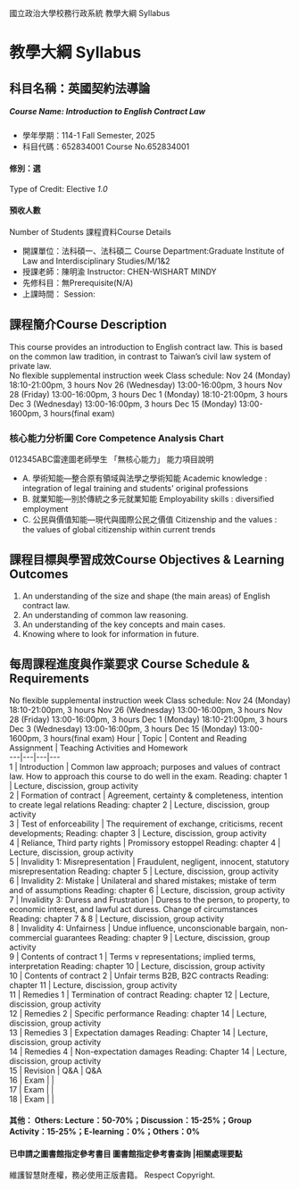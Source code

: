 國立政治大學校務行政系統 教學大綱 Syllabus
# 教學大綱 Syllabus
##  科目名稱：英國契約法導論
#####  Course Name: Introduction to English Contract Law
  * 學年學期：114-1 Fall Semester, 2025 
  * 科目代碼：652834001 Course No.652834001
#### 修別：選
Type of Credit: Elective 
_1.0_
#### 預收人數
Number of Students
課程資料Course Details
  * 開課單位：法科碩一、法科碩二 Course Department:Graduate Institute of Law and Interdisciplinary Studies/M/1&2 
  * 授課老師：陳明渝 Instructor: CHEN-WISHART MINDY 
  * 先修科目：無Prerequisite(N/A)
  * 上課時間： Session: 
##  課程簡介Course Description
This course provides an introduction to English contract law. This is based on the common law tradition, in contrast to Taiwan’s civil law system of private law.  
No flexible supplemental instruction week
Class schedule:
Nov 24 (Monday) 18:10-21:00pm, 3 hours
Nov 26 (Wednesday) 13:00-16:00pm, 3 hours
Nov 28 (Friday) 13:00-16:00pm, 3 hours
Dec 1 (Monday) 18:10-21:00pm, 3 hours
Dec 3 (Wednesday) 13:00-16:00pm, 3 hours
Dec 15 (Monday) 13:00-1600pm, 3 hours(final exam)
###  核心能力分析圖 Core Competence Analysis Chart
012345ABC雷達圖老師學生
「無核心能力」 
能力項目說明
  * A. 學術知能—整合原有領域與法學之學術知能 Academic knowledge : integration of legal training and students' original professions
  * B. 就業知能—別於傳統之多元就業知能 Employability skills : diversified employment
  * C. 公民與價值知能—現代與國際公民之價值 Citizenship and the values : the values of global citizenship within current trends
##  課程目標與學習成效Course Objectives & Learning Outcomes 
  1. An understanding of the size and shape (the main areas) of English contract law.
  2. An understanding of common law reasoning.
  3. An understanding of the key concepts and main cases.
  4. Knowing where to look for information in future.
##  每周課程進度與作業要求 Course Schedule & Requirements
No flexible supplemental instruction week
Class schedule:
Nov 24 (Monday) 18:10-21:00pm, 3 hours
Nov 26 (Wednesday) 13:00-16:00pm, 3 hours
Nov 28 (Friday) 13:00-16:00pm, 3 hours
Dec 1 (Monday) 18:10-21:00pm, 3 hours
Dec 3 (Wednesday) 13:00-16:00pm, 3 hours
Dec 15 (Monday) 13:00-1600pm, 3 hours(final exam)
Hour |  Topic |  Content and Reading Assignment |  Teaching Activities and Homework  
---|---|---|---  
1 |  Introduction |  Common law approach; purposes and values of contract law. How to approach this course to do well in the exam. Reading: chapter 1 |  Lecture, discission, group activity  
2 |  Formation of contract |  Agreement, certainty & completeness, intention to create legal relations Reading: chapter 2 |  Lecture, discission, group activity  
3 |  Test of enforceability |  The requirement of exchange, criticisms, recent developments; Reading: chapter 3 |  Lecture, discission, group activity  
4 |  Reliance, Third party rights |  Promissory estoppel Reading: chapter 4 |  Lecture, discission, group activity  
5 |  Invalidity 1: Misrepresentation |  Fraudulent, negligent, innocent, statutory misrepresentation Reading: chapter 5 |  Lecture, discission, group activity  
6 |  Invalidity 2: Mistake |  Unilateral and shared mistakes; mistake of term and of assumptions Reading: chapter 6 |  Lecture, discission, group activity  
7 |  Invalidity 3: Duress and Frustration |  Duress to the person, to property, to economic interest, and lawful act duress. Change of circumstances Reading: chapter 7 & 8 |  Lecture, discission, group activity  
8 |  Invalidity 4: Unfairness |  Undue influence, unconscionable bargain, non-commercial guarantees Reading: chapter 9 |  Lecture, discission, group activity  
9 |  Contents of contract 1 |  Terms v representations; implied terms, interpretation Reading: chapter 10 |  Lecture, discission, group activity  
10 |  Contents of contract 2 |  Unfair terms B2B, B2C contracts Reading: chapter 11 |  Lecture, discission, group activity  
11 |  Remedies 1 |  Termination of contract Reading: chapter 12 |  Lecture, discission, group activity  
12 |  Remedies 2 |  Specific performance Reading: chapter 14 |  Lecture, discission, group activity  
13 |  Remedies 3 |  Expectation damages Reading: Chapter 14 |  Lecture, discission, group activity  
14 |  Remedies 4 |  Non-expectation damages Reading: Chapter 14 |  Lecture, discission, group activity  
15 |  Revision |  Q&A |  Q&A  
16 |  Exam |  |   
17 |  Exam |  |   
18 |  Exam |  |   
####  其他： Others: Lecture：50-70%；Discussion：15-25%；Group Activity：15-25%；E-learning：0%；Others：0% 
####  已申請之圖書館指定參考書目  圖書館指定參考書查詢 |相關處理要點
維護智慧財產權，務必使用正版書籍。 Respect Copyright.